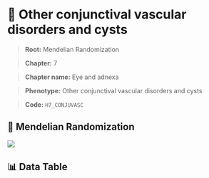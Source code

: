 # 🧪 Other conjunctival vascular disorders and cysts

> **Root:** Mendelian Randomization

> **Chapter:** 7  

> **Chapter name:** Eye and adnexa

> **Phenotype:** Other conjunctival vascular disorders and cysts  

> **Code:** `H7_CONJUVASC`

## 🧬 Mendelian Randomization  

<img src="/MR/Figures/Forward/H7_CONJUVASC.png"/>

## 📊 Data Table

<CsvTableMRF src="/MR_Data/Forward/H7_CONJUVASC.csv"/>
